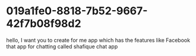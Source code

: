 # 019a1fe0-8818-7b52-9667-42f7b08f98d2
hello, I want you to create for me app which has the features like Facebook that app for chatting called shafique chat app
